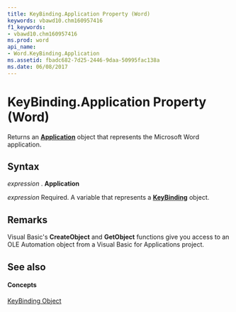 ```yaml
---
title: KeyBinding.Application Property (Word)
keywords: vbawd10.chm160957416
f1_keywords:
- vbawd10.chm160957416
ms.prod: word
api_name:
- Word.KeyBinding.Application
ms.assetid: fbadc682-7d25-2446-9daa-50995fac138a
ms.date: 06/08/2017
---
```



# KeyBinding.Application Property (Word)

Returns an  **[Application](Word.Application.md)** object that represents the Microsoft Word application.


## Syntax

 _expression_ . **Application**

 _expression_ Required. A variable that represents a **[KeyBinding](Word.KeyBinding.md)** object.


## Remarks

Visual Basic's  **CreateObject** and **GetObject** functions give you access to an OLE Automation object from a Visual Basic for Applications project.


## See also


#### Concepts


[KeyBinding Object](Word.KeyBinding.md)

